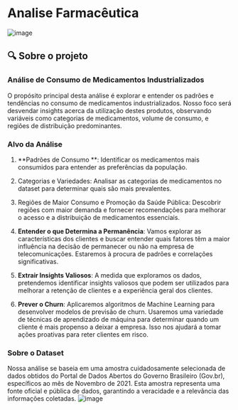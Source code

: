# Analise Farmacêutica
![image](https://github.com/danielreinaux/DataAnalytics/assets/91274263/efd37374-d100-4aab-949e-97b577842a89)

## 🔍 Sobre o projeto
### Análise de Consumo de Medicamentos Industrializados
O propósito principal desta análise é explorar e entender os padrões e tendências no consumo de medicamentos industrializados. Nosso foco será desvendar insights acerca da utilização destes produtos, observando variáveis como categorias de medicamentos, volume de consumo, e regiões de distribuição predominantes.

### Alvo da Análise
1. **Padrões de Consumo **: Identificar os medicamentos mais consumidos para entender as preferências da população.
2. Categorias e Variedades: Analisar as categorias de medicamentos no dataset para determinar quais são mais prevalentes.
3. Regiões de Maior Consumo e Promoção da Saúde Pública: Descobrir regiões com maior demanda e fornecer recomendações para melhorar o acesso e a distribuição de medicamentos essenciais.

1. **Entender o que Determina a Permanência**: Vamos explorar as características dos clientes e buscar entender quais fatores têm a maior influência na decisão de permanecer ou não na empresa de telecomunicações. Estaremos à procura de padrões e correlações significativas.

2. **Extrair Insights Valiosos**: A medida que exploramos os dados, pretendemos identificar insights valiosos que podem ser utilizados para melhorar a retenção de clientes e a experiência geral dos clientes.

3. **Prever o Churn**: Aplicaremos algoritmos de Machine Learning para desenvolver modelos de previsão de churn. Usaremos uma variedade de técnicas de aprendizado de máquina para determinar quando um cliente é mais propenso a deixar a empresa. Isso nos ajudará a tomar ações proativas para reter clientes em risco.

### Sobre o Dataset 
Nossa análise se baseia em uma amostra cuidadosamente selecionada de dados obtidos do Portal de Dados Abertos do Governo Brasileiro (Gov.br), específicos ao mês de Novembro de 2021. Esta amostra representa uma fonte oficial e pública de dados, garantindo a veracidade e a relevância das informações coletadas.
![image](https://github.com/danielreinaux/DataAnalytics/assets/91274263/394553cb-e84a-42a0-9ff5-92d4eec7bb92)
